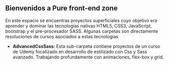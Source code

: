 <h2>Bienvenidos a Pure front-end zone</h2>
<p>En este espacio se encuentras proyectos superficiales cuyo objetivo era aprender y dominar las tecnologías nativas HTML5, CSS3, JavaScript, bootstrap y el pre-procesador SASS. Algunas carpetas son directamente resoluciones de cursos asociados a estas tecnologías</p>
<ul>
  <li><strong>AdvancedCssSass</strong>: Esta sub-carpeta contiene proyectos de un curso de Udemy focalizado en desarrollo de estilizado con Css y Sass avanzado. Trabajando profundamente con animaciones, flex-box y grid.</li>
 </ul>
